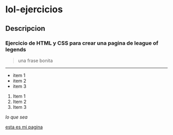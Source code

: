 # lol-ejercicios
## Descripcion
### Ejercicio de HTML y CSS para crear una pagina de league of legends
> una frase bonita 
***
* item 1
* item 2
* item 3
1. Item 1
2. Item 2
3. Item 3


_lo que sea_


[esta es mi pagina](https://holmercabrera.github.io/lol-ejercicios/)

